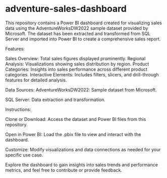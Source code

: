 # adventure-sales-dashboard
This repository contains a Power BI dashboard created for visualizing sales data using the AdventureWorksDW2022 sample dataset provided by Microsoft. The dataset has been extracted and transformed from SQL Server and imported into Power BI to create a comprehensive sales report.

Features:

Sales Overview: Total sales figures displayed prominently.
Regional Analysis: Visualizations showing sales distribution by region.
Product Categories: Insights into sales performance across different product categories.
Interactive Elements: Includes filters, slicers, and drill-through features for detailed analysis.

Data Sources:
AdventureWorksDW2022: Sample dataset from Microsoft.

SQL Server: Data extraction and transformation.

Instructions:

Clone or Download: Access the dataset and Power BI files from this repository.

Open in Power BI: Load the .pbix file to view and interact with the dashboard.

Customize: Modify visualizations and data connections as needed for your specific use case.

Explore the dashboard to gain insights into sales trends and performance metrics, and feel free to contribute or provide feedback.

